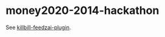 money2020-2014-hackathon
========================

See [killbill-feedzai-plugin](https://github.com/killbill/killbill-feedzai-plugin).
